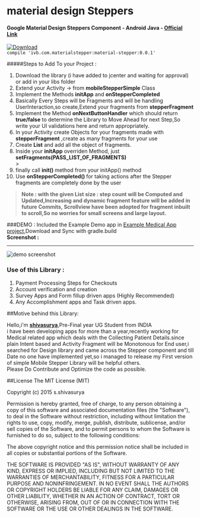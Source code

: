 # material design Steppers
#### Google Material Design Steppers Component  - Android Java - <a href="https://www.google.co.in/design/spec/components/steppers.html">Official Link</a>

  [ ![Download](https://api.bintray.com/packages/shivasurya/materialsteppers/materialstepper/images/download.svg) ](https://bintray.com/shivasurya/materialsteppers/materialstepper/_latestVersion) 
<br>
`compile 'ivb.com.materialstepper:material-stepper:0.0.1'`

#####Steps to Add To your Project :
<ol>
<li> Download the library (i have added to jcenter and waiting for approval) or add in your libs folder </li>
<li> Extend your Activity -> from <b>mobileStepperSimple</b> Class </li>
<li> Implement the Methods <b>initApp</b> and <b>onStepperCompleted</b></li>
<li> Basically Every Steps will be Fragments and will be handling UserInteraction,so create,Extend your fragments from <b>stepperFragment</b> </li>
<li> Implement the Method <b>onNextButtonHandler</b> which should return <b>true/false</b> to determine the Library to Move Ahead for next Step,So write your UI validations here and return appropriately.</li>
<li> In your Activity create Objects for your fragments made with <b>stepperFragment</b> ,create as many fragments for your use </li>
<li> Create <b>List<stepperFragment></b> and add all the object of fragments.</li>
<li> Inside your <b>initApp</b> overriden Method, just <b>setFragments(PASS_LIST_OF_FRAGMENTS)</b> </li>>
<li> finally call <b>init() </b> method from your initApp() method </li>
<li> Use <b>onStepperCompleted() </b> for taking actions after the Stepper fragments are completely done by the user </li>
</ol>
<blockquote><b>Note : with the given List size : step count will be Computed and Updated,Increasing and dynamic fragment feature will be added in future Commits,
Scrollview have been adopted for fragment inbuilt to scroll,So no worries for small screens and large layout.</b>
</blockquote>
###DEMO : 
Included the Example Demo app in <a href="https://github.com/shivasurya/materialsteppers/tree/master/medicalapp">Example Medical App project</a>,Download and Sync with gradle.build <br>
<b>Screenshot : </b>
<hr>
<img src="https://raw.githubusercontent.com/shivasurya/materialsteppers/master/screenshot/sample.gif" alt="demo screenshot"> <br />

### Use of this Library :
<ol>
<li> Payment Processing Steps for Checkouts </li>
<li> Account verification and creation </li>
<li> Survey Apps and Form fillup driven apps (Highly Recommended) </li>
<li> Any Accomplishment apps and Task driven apps. </li>
</ol>

##Motive behind this Library:

Hello,i'm <a href="http://www.i-visionblog.com/"><b>shivasurya</b></a>,Pre-Final year UG Student from INDIA<br />
i have been developing apps for more than a year,recently working for Medical related app which deals with the Collecting Patient Details.since plain Intent based and Activity Fragment will be Monotonous for End user,i searched for Design library and came across the Stepper component and till Date no one have implemented yet,so i managed to release my First version of simple Mobile Stepper Library will be helpful others.
<br />
Please Do Contribute and Optimize the code as possible.

##License 
The MIT License (MIT)

Copyright (c) 2015 s.shivasurya

Permission is hereby granted, free of charge, to any person obtaining a copy
of this software and associated documentation files (the "Software"), to deal
in the Software without restriction, including without limitation the rights
to use, copy, modify, merge, publish, distribute, sublicense, and/or sell
copies of the Software, and to permit persons to whom the Software is
furnished to do so, subject to the following conditions:

The above copyright notice and this permission notice shall be included in all
copies or substantial portions of the Software.

THE SOFTWARE IS PROVIDED "AS IS", WITHOUT WARRANTY OF ANY KIND, EXPRESS OR
IMPLIED, INCLUDING BUT NOT LIMITED TO THE WARRANTIES OF MERCHANTABILITY,
FITNESS FOR A PARTICULAR PURPOSE AND NONINFRINGEMENT. IN NO EVENT SHALL THE
AUTHORS OR COPYRIGHT HOLDERS BE LIABLE FOR ANY CLAIM, DAMAGES OR OTHER
LIABILITY, WHETHER IN AN ACTION OF CONTRACT, TORT OR OTHERWISE, ARISING FROM,
OUT OF OR IN CONNECTION WITH THE SOFTWARE OR THE USE OR OTHER DEALINGS IN THE
SOFTWARE.
